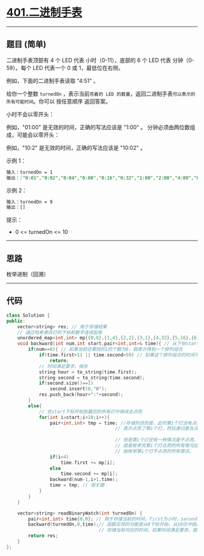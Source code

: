 # [401.二进制手表](https://leetcode.cn/problems/binary-watch/)

---

## 题目 (简单)

二进制手表顶部有 4 个 LED 代表 小时（0-11），底部的 6 个 LED 代表 分钟（0-59）。每个 LED 代表一个 0 或 1，最低位在右侧。

例如，下面的二进制手表读取 "4:51" 。

给你一个整数 `turnedOn` ，表示当前`亮着的 LED 的数量`，返回二进制手表`可以表示的所有可能时间`。你可以 按任意顺序 返回答案。

小时不会以零开头：

例如，"01:00" 是无效的时间，正确的写法应该是 "1:00" 。
分钟必须由两位数组成，可能会以零开头：

例如，"10:2" 是无效的时间，正确的写法应该是 "10:02" 。

示例 1：

```markdown
输入：turnedOn = 1
输出：["0:01","0:02","0:04","0:08","0:16","0:32","1:00","2:00","4:00","8:00"]
```

示例 2：

```markdown
输入：turnedOn = 9
输出：[]
```

提示：

- 0 <= turnedOn <= 10

---

## 思路

枚举进制（回溯）

---

## 代码

```C++
class Solution {
public:
    vector<string> res; // 用于存储结果
    // 通过哈希表将灯的下标和数字连续起来
    unordered_map<int,int> mp{{0,8},{1,4},{2,2},{3,1},{4,32},{5,16},{6,8},{7,4},{8,2},{9,1}};
    void backward(int num,int start,pair<int,int>& time){ // 从下标start开始找num个灯
        if(num==0){ // 如果当前还需找的1的个数为0，就表示得到一个排列组合
            if(time.first>11 || time.second>59) // 如果这个排列组合的时间不满足要求，就不保存
                return;
            // 时间满足要求，保存
            string hour = to_string(time.first);
            string second = to_string(time.second);
            if(second.size()==1)
                second.insert(0,"0");
            res.push_back(hour+":"+second);
        }
        else{
            // 在start下标开始到最后的所有灯中继续去点亮
            for(int i=start;i<10;i++){
                pair<int,int> tmp = time; //存储的目的是，此时第i个灯没有点亮，下面的if-else将hash[i]加到time上才
                                        // 表示点亮了第i个灯，然后递归是在点亮第i个灯的前提下去下一层点亮其他的灯
                                        
                                        // 但是第i个灯还有一种情况是不点亮，所以要保存time，在下面的递归返回后，也
                                        // 就是枚举完第i个灯点亮的所有情况后，将暂存的值还给time，在下一个for循环开
                                        // 始枚举第i个灯不点亮的所有情况。
                if(i<4)
                    time.first += mp[i];
                else    
                    time.second += mp[i];
                backward(num-1,i+1,time);
                time = tmp; // 很关键
            }
        }
    }

    vector<string> readBinaryWatch(int turnedOn) {
        pair<int,int> time{0,0}; // 用于存储当前的时间，first为小时，second为分钟
        backward(turnedOn,0,time);// 函数实现的功能是从0下标开始，从10位中挑出turnedOn位，每次挑出turnedOn位时都用time来
                                  // 存储当前对应的时间，如果时间满足要求，就添加到结果中
        return res;
    }
};
```
